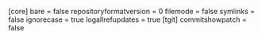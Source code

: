 [core]
	bare = false
	repositoryformatversion = 0
	filemode = false
	symlinks = false
	ignorecase = true
	logallrefupdates = true
[tgit]
	commitshowpatch = false
